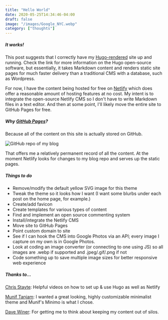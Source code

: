 ```yaml
---
title: "Hello World"
date: 2020-05-25T14:34:46-04:00
draft: false
image: "/images/Google_NYC.webp"
category: ["thoughts"]
---
```

##### It works! #####
This post suggests that I correctly have my [Hugo-rendered](https://gohugo.io) site up and running. Check the link for more information on the Hugo open-source software, but essentially, it takes Markdown content and renders static site pages for much faster delivery than a traditional CMS with a database, such as Wordpress.

For now, I have the content being hosted for free on [Netlify](https://www.netlify.com) which does offer a reasonable amount of hosting features at no cost. My intent is to integrate the open-source Netlify CMS so I don't have to write Markdown files in a text editor. And then at some point, I'll likely move the entire site to GitHub Pages for free. 

##### Why [GitHub Pages](https://pages.github.com/)? ##### 
Because all of the content on this site is actually stored on GitHub. 

![GitHub repo of my blog](/images/GitHub-repo-for-my-blog.png)

That offers me a relatively permanent record of all the content. At the moment Netlify looks for changes to my blog repo and serves up the static pages.

##### Things to do #####

* Remove/modify the default yellow SVG image for this theme
* Tweak the theme so it looks how I want (I want some blurbs under each post on the home page, for example.)
* Create/add favicon
* Create templates for various types of content
* Find and implement an open source commenting system
* Install/integrate the Netlify CMS
* Move site to GitHub Pages
* Point custom domain to site
* See if I can hook the CMS into Google Photos via an API; every image I capture on my own is in Google Photos.
* Look at coding an image converter (or connecting to one using JS) so all images are .webp if supported and .jpeg/.gif/.png if not
* Code something up to save multiple image sizes for better responsive web experience

##### Thanks to... #####
[Chris Stayte](https://blog.chrisstayte.com): Helpful videos on how to set up & use Hugo as well as Netlify

[Munif Tanjam](https://minimo.netlify.app/): I wanted a great looking, highly customizable minimalist theme and Munif's Minimo is what I chose.

[Dave Winer](http://scripting.com): For getting me to think about keeping my content out of silos.
